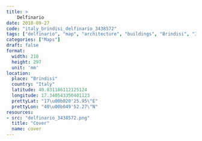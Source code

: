 ```yaml
---
title: > 
    Delfinario
date: 2018-09-27
code: "italy_brindisi_delfinario_3438572"
tags: ["delfinario", "map", "architecture", "buildings", "Brindisi", "Italy"]
categories: ["Maps"]
draft: false
format:
  width: 210
  height: 297
  unit: 'mm'
location:
  place: "Brindisi"
  country: "Italy"
  latitude: 40.831186112125124
  longitude: 17.340543350401123
  prettyLat: "17\u00b020'25.95\"E"
  prettyLon: "40\u00b049'52.27\"N"
resources:
- src: "delfinario_3438572.png"
  title: "Cover"
  name: cover
---
```

